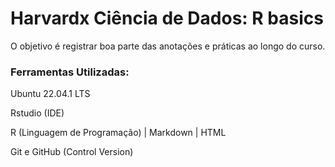 # Harvardx Ciência de Dados: R basics

O objetivo é registrar boa parte das anotações e práticas ao longo do curso.


### Ferramentas Utilizadas: 

Ubuntu 22.04.1 LTS

Rstudio (IDE)

R (Linguagem de Programação) | Markdown | HTML

Git e GitHub (Control Version)
